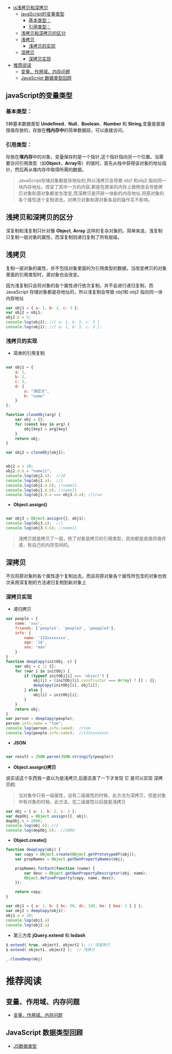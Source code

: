 <!-- TOC -->

- [js浅拷贝和深拷贝<!-- TOC -->](#js浅拷贝和深拷贝---toc---)
    - [javaScript的变量类型](#javascript的变量类型)
        - [基本类型：](#基本类型)
        - [引用类型：](#引用类型)
    - [浅拷贝和深拷贝的区分](#浅拷贝和深拷贝的区分)
    - [浅拷贝](#浅拷贝)
        - [浅拷贝的实现](#浅拷贝的实现)
    - [深拷贝](#深拷贝)
        - [深拷贝实现](#深拷贝实现)
- [推荐阅读](#推荐阅读)
    - [变量、作用域、内存问题](#变量作用域内存问题)
    - [JavaScript 数据类型回顾](#javascript-数据类型回顾)

<!-- /TOC -->

## javaScript的变量类型

### 基本类型：
5种基本数据类型 **Undefined**、**Null**、**Boolean**、**Number** 和 **String**,变量是直接按值存放的，存放在**栈内存中**的简单数据段，可以直接访问。

### 引用类型：
存放在**堆内存**中的对象，变量保存的是一个指针,这个指针指向另一个位置。当需要访问引用类型（如**Object**，**Array**等）的值时，首先从栈中获得该对象的地址指针，然后再从堆内存中取得所需的数据。



>JavaScript存储对象都是存地址的,所以浅拷贝会导致 obj1 和obj2 指向同一块内存地址。改变了其中一方的内容,都是在原来的内存上做修改会导致拷贝对象和源对象都发生改变,而深拷贝是开辟一块新的内存地址,将原对象的各个属性逐个复制进去。对拷贝对象和源对象各自的操作互不影响。

## 浅拷贝和深拷贝的区分

深复制和浅复制只针对像 **Object**, **Array** 这样的复杂对象的。简单来说，浅复制只复制一层对象的属性，而深复制则递归复制了所有层级。

## 浅拷贝
复制一层对象的属性，并不包括对象里面的为引用类型的数据，当改变拷贝的对象里面的引用类型时，源对象也会改变。

因为浅复制只会将对象的各个属性进行依次复制，并不会进行递归复制，而 JavaScript 存储对象都是存地址的，所以浅复制会导致 obj1和 obj2 指向同一块内存地址


```js
var obj1 = { a: 1, b: 2, c: 3 };
var obj2 = obj1;
obj2.b = 5;
console.log(obj2); //{ a: 1, b: 5, c: 3 }
console.log(obj1); //{ a: 1, b: 5, c: 3 };

```
### 浅拷贝的实现

- 简单的引用复制

```js

var obj1 = {
    a: 1,
    b: 2,
    c: 3,
    d: {
        a: "深层次",
        b: "name"
    }
};

function cloneObj(arg) {
    var obj = {};
    for (const key in arg) {
        obj[key] = arg[key]
    }
    return obj;
}

var obj2 = cloneObj(obj1);


obj2.a = 10;
obj2.d.b = "name11";
console.log(obj2.a);  //10
console.log(obj1.a);  //1
console.log(obj2.d.b); //name11
console.log(obj1.d.b); //name11
console.log(obj1.d.a === obj3.d.a); //true
```

- **Object.assign()**
  
```js

var obj3 = Object.assign({}, obj1);
console.log(obj3.a);  //1
console.log(obj3.d.b); //name11
```  


>浅拷贝就是拷贝了一层，除了对象是拷贝的引用类型，其他都是直接将值传递，有自己的内存空间的。


## 深拷贝

不仅将原对象的各个属性逐个复制出去，而且将原对象各个属性所包含的对象也依次采用深复制的方法递归复制到新对象上

### 深拷贝实现

- 递归拷贝


```js
var people = {
    name: 'xxx',
    friends: ['people1', 'people2', 'peopple3'],
    info: {
        name: '133xxxxxxxx',
        age: '18',
        sex: 'man'
    }
}
function deepCopy(initObj, c) {
    var obj = c || {};
    for (var i in initObj) {
        if (typeof initObj[i] === 'object') {
            obj[i] = (initObj[i].constructor === Array) ? [] : {};
            deepCopy(initObj[i], obj[i]);
        } else {
            obj[i] = initObj[i];
        }
    }
    return obj;
}
var person = deepCopy(people);
person.info.name = "tom";
console.log(person.info.name);  //tom
console.log(people.info.name);  //133xxxxxxxx
```

- **JSON** 

```js

var result = JSON.parse(JSON.stringify(people))

```

- **Object.assign()拷贝**
  
说实话这个东西我一直以为是浅拷贝,后面去查了一下才发现 它 是可以实现 深拷贝的.

>当对象中只有一级属性，没有二级属性的时候，此方法为深拷贝，但是对象中有对象的时候，此方法，在二级属性以后就是浅拷贝

```js
var obj = { a: 1, b: 2, c: 3 };
var depObj = Object.assign({}, obj);
depObj.b = 2000;
console.log(obj.b); //2
console.log(depObj.b);  //2000
```

- **Object.create()**

```js
function deepCopy(obj) {
    var copy = Object.create(Object.getPrototypeOf(obj));
    var propNames = Object.getOwnPropertyNames(obj);

    propNames.forEach(function (name) {
        var desc = Object.getOwnPropertyDescriptor(obj, name);
        Object.defineProperty(copy, name, desc);
    });

    return copy;
}

var obj1 = { a: 1, b: { bc: 50, dc: 100, be: { bea: 1 } } };
var obj2 = deepCopy(obj1);
obj1.a = 20;
console.log(obj1.a)
console.log(obj2.a)
```

- 第三方库 **jQuery.extend** 和 **lodash**

```js
$.extend( true, object1, object2 ); // 深度拷贝
$.extend( object1, object2 );  // 浅拷贝

_.cloneDeep(obj)
```


# 推荐阅读

## 变量、作用域、内存问题
- [变量、作用域、内存问题](https://juejin.im/post/5deef199f265da3398562333)

## JavaScript 数据类型回顾
- [JS数据类型](https://juejin.im/post/5deda003f265da33910a3325)